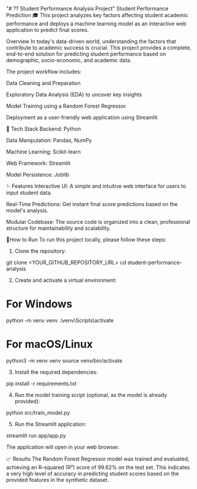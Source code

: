 "# ?? Student Performance Analysis Project" 
Student Performance Prediction 🎓
This project analyzes key factors affecting student academic performance and deploys a machine learning model as an interactive web application to predict final scores.

Overview
In today's data-driven world, understanding the factors that contribute to academic success is crucial. This project provides a complete, end-to-end solution for predicting student performance based on demographic, socio-economic, and academic data.

The project workflow includes:

Data Cleaning and Preparation

Exploratory Data Analysis (EDA) to uncover key insights

Model Training using a Random Forest Regressor

Deployment as a user-friendly web application using Streamlit

🚀 Tech Stack
Backend: Python

Data Manipulation: Pandas, NumPy

Machine Learning: Scikit-learn

Web Framework: Streamlit

Model Persistence: Joblib

✨ Features
Interactive UI: A simple and intuitive web interface for users to input student data.

Real-Time Predictions: Get instant final score predictions based on the model's analysis.

Modular Codebase: The source code is organized into a clean, professional structure for maintainability and scalability.

🔧How to Run
To run this project locally, please follow these steps:

1. Clone the repository:

git clone <YOUR_GITHUB_REPOSITORY_URL>
cd student-performance-analysis

2. Create and activate a virtual environment:

# For Windows
python -m venv venv
.\venv\Scripts\activate

# For macOS/Linux
python3 -m venv venv
source venv/bin/activate

3. Install the required dependencies:

pip install -r requirements.txt

4. Run the model training script (optional, as the model is already provided):

python src/train_model.py

5. Run the Streamlit application:

streamlit run app/app.py

The application will open in your web browser.

📈 Results
The Random Forest Regressor model was trained and evaluated, achieving an R-squared (R²) score of 99.62% on the test set. This indicates a very high level of accuracy in predicting student scores based on the provided features in the synthetic dataset.

